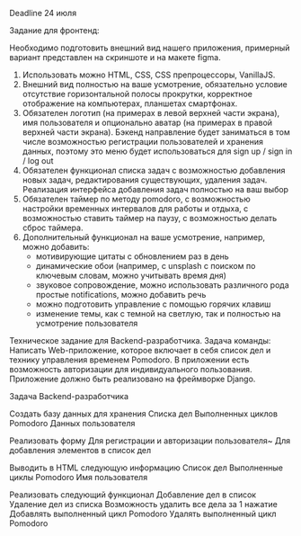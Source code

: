 Deadline 24 июля

Задание для фронтенд:

Необходимо подготовить внешний вид нашего приложения, примерный вариант представлен на скриншоте и на макете figma.

1. Использовать можно HTML, CSS, CSS препроцессоры, VanillaJS.
2. Внешний вид полностью на ваше усмотрение, обязательно условие отсутствие горизонтальной полосы прокрутки, корректное отображение на компьютерах, планшетах смартфонах.
3. Обязателен логотип (на примерах в левой верхней части экрана), имя пользователя и опционально аватар (на примерах в правой верхней части экрана). Бэкенд направление будет заниматься в том числе возможностью регистрации пользователей и хранения данных, поэтому это меню будет использоваться для sign up / sign in / log out
4. Обязателен функционал списка задач с возможностью добавления новых задач, редактирования существующих, удаления задач. Реализация интерфейса добавления задач полностью на ваш выбор
5. Обязателен таймер по методу pomodoro, с возможностью настройки временных интервалов для работы и отдыха, с возможностью ставить таймер на паузу, с возможностью делать сброс таймера.
6. Дополнительный функционал на ваше усмотрение, например, можно добавить:
    - мотивирующие цитаты с обновлением раз в день
    - динамические обои (например, с unsplash с поиском по ключевым словам, можно учитывать время дня)
    - звуковое сопровождение, можно использовать различного рода простые notifications, можно добавить речь
    - можно подготовить управление с помощью горячих клавиш
    - изменение темы, как с темной на светлую, так и полностью на усмотрение пользователя

Техническое задание для Backend-разработчика.
Задача команды: Написать Web-приложение, которое включает в себя список дел и технику управления временем Pomodoro. В приложении есть возможность авторизации для индивидуального пользования. Приложение должно быть реализовано на фреймворке Django.

Задача Backend-разработчика

Создать базу данных для хранения
Списка дел
Выполненных циклов Pomodoro
Данных пользователя

Реализовать форму
Для регистрации и авторизации пользователя~
Для добавления элементов в список дел

Выводить в HTML следующую информацию
Список дел
Выполненные циклы Pomodoro
Имя пользователя

Реализовать следующий функционал
Добавление дел в список
Удаление дел из списка
Возможность удалить все дела за 1 нажатие
Добавлять выполненный цикл Pomodoro
Удалять выполненный цикл Pomodoro
